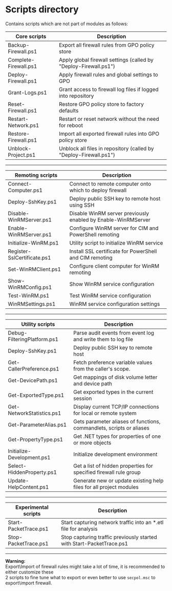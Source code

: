 
# Scripts directory

Contains scripts which are not part of modules as follows:

| Core scripts           | Description                                                        |
| ---------------------- | ------------------------------------------------------------------ |
| Backup-Firewall.ps1    | Export all firewall rules from GPO policy store                    |
| Complete-Firewall.ps1  | Apply global firewall settings (called by "Deploy-Firewall.ps1")   |
| Deploy-Firewall.ps1    | Apply firewall rules and global settings to GPO                    |
| Grant-Logs.ps1         | Grant access to firewall log files if logged into repository       |
| Reset-Firewall.ps1     | Restore GPO policy store to factory defaults                       |
| Restart-Network.ps1    | Restart or reset network without the need for reboot               |
| Restore-Firewall.ps1   | Import all exported firewall rules into GPO policy store           |
| Unblock-Project.ps1    | Unblock all files in repository (called by "Deploy-Firewall.ps1")  |

---

| Remoting scripts            | Description                                                   |
| --------------------------- | ------------------------------------------------------------- |
| Connect-Computer.ps1        | Connect to remote computer onto which to deploy firewall      |
| Deploy-SshKey.ps1           | Deploy public SSH key to remote host using SSH                |
| Disable-WinRMServer.ps1     | Disable WinRM server previously enabled by Enable-WinRMServer |
| Enable-WinRMServer.ps1      | Configure WinRM server for CIM and PowerShell remoting        |
| Initialize-WinRM.ps1        | Utility script to initialize WinRM service                    |
| Register-SslCertificate.ps1 | Install SSL certificate for PowerShell and CIM remoting       |
| Set-WinRMClient.ps1         | Configure client computer for WinRM remoting                  |
| Show-WinRMConfig.ps1        | Show WinRM service configuration                              |
| Test-WinRM.ps1              | Test WinRM service configuration                              |
| WinRMSettings.ps1           | WinRM service configuration settings                          |

---

| Utility scripts             | Description                                                          |
| --------------------------- | -------------------------------------------------------------------- |
| Debug-FilteringPlatform.ps1 | Parse audit events from event log and write them to log file         |
| Deploy-SshKey.ps1           | Deploy public SSH key to remote host                                 |
| Get-CallerPreference.ps1    | Fetch preference variable values from the caller's scope.            |
| Get-DevicePath.ps1          | Get mappings of disk volume letter and device path                   |
| Get-ExportedType.ps1        | Get exported types in the current session                            |
| Get-NetworkStatistics.ps1   | Display current TCP/IP connections for local or remote system        |
| Get-ParameterAlias.ps1      | Gets parameter aliases of functions, commandlets, scripts or aliases |
| Get-PropertyType.ps1        | Get .NET types for properties of one or more objects                 |
| Initialize-Development.ps1  | Initialize development environment                                   |
| Select-HiddenProperty.ps1   | Get a list of hidden properties for specified firewall rule group    |
| Update-HelpContent.ps1      | Generate new or update existing help files for all project modules   |

---
| Experimental scripts  | Description                                                          |
| --------------------- | -------------------------------------------------------------------- |
| Start-PacketTrace.ps1 | Start capturing network traffic into an *.etl file for analysis      |
| Stop-PacketTrace.ps1  | Stop capturing traffic previously started with Start-PacketTrace.ps1 |

---

**Warning:**\
Export\Import of firewall rules might take a lot of time, it is recommended to either customize these\
2 scripts to fine tune what to export or even better to use `secpol.msc` to export\import firewall.
